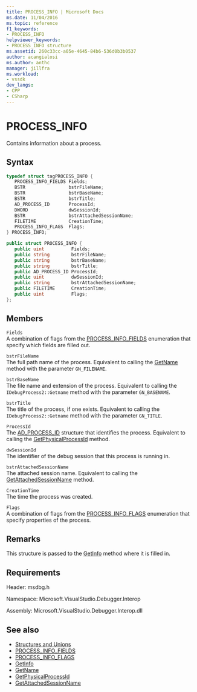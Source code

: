 ```yaml
---
title: PROCESS_INFO | Microsoft Docs
ms.date: 11/04/2016
ms.topic: reference
f1_keywords:
- PROCESS_INFO
helpviewer_keywords:
- PROCESS_INFO structure
ms.assetid: 260c33cc-a05e-4645-84b6-536d0b3b0537
author: acangialosi
ms.author: anthc
manager: jillfra
ms.workload:
- vssdk
dev_langs:
- CPP
- CSharp
---
```

# PROCESS_INFO
Contains information about a process.

## Syntax

```cpp
typedef struct tagPROCESS_INFO { 
   PROCESS_INFO_FIELDS Fields;
   BSTR                bstrFileName;
   BSTR                bstrBaseName;
   BSTR                bstrTitle;
   AD_PROCESS_ID       ProcessId;
   DWORD               dwSessionId;
   BSTR                bstrAttachedSessionName;
   FILETIME            CreationTime;
   PROCESS_INFO_FLAGS  Flags;
} PROCESS_INFO;
```

```csharp
public struct PROCESS_INFO { 
   public uint          Fields;
   public string        bstrFileName;
   public string        bstrBaseName;
   public string        bstrTitle;
   public AD_PROCESS_ID ProcessId;
   public uint          dwSessionId;
   public string        bstrAttachedSessionName;
   public FILETIME      CreationTime;
   public uint          Flags;
};
```

## Members
 `Fields`\
 A combination of flags from the [PROCESS_INFO_FIELDS](../../../extensibility/debugger/reference/process-info-fields.md) enumeration that specify which fields are filled out.

 `bstrFileName`\
 The full path name of the process. Equivalent to calling the [GetName](../../../extensibility/debugger/reference/idebugprocess2-getname.md) method with the parameter `GN_FILENAME`.

 `bstrBaseName`\
 The file name and extension of the process. Equivalent to calling the `IDebugProcess2::Getname` method with the parameter `GN_BASENAME`.

 `bstrTitle`\
 The title of the process, if one exists. Equivalent to calling the `IDebugProcess2::Getname` method with the parameter `GN_TITLE`.

 `ProcessId`\
 The [AD_PROCESS_ID](../../../extensibility/debugger/reference/ad-process-id.md) structure that identifies the process. Equivalent to calling the [GetPhysicalProcessId](../../../extensibility/debugger/reference/idebugprocess2-getphysicalprocessid.md) method.

 `dwSessionId`\
 The identifier of the debug session that this process is running in.

 `bstrAttachedSessionName`\
 The attached session name. Equivalent to calling the [GetAttachedSessionName](../../../extensibility/debugger/reference/idebugprocess2-getattachedsessionname.md) method.

 `CreationTime`\
 The time the process was created.

 `Flags`\
 A combination of flags from the [PROCESS_INFO_FLAGS](../../../extensibility/debugger/reference/process-info-flags.md) enumeration that specify properties of the process.

## Remarks
 This structure is passed to the [GetInfo](../../../extensibility/debugger/reference/idebugprocess2-getinfo.md) method where it is filled in.

## Requirements
 Header: msdbg.h

 Namespace: Microsoft.VisualStudio.Debugger.Interop

 Assembly: Microsoft.VisualStudio.Debugger.Interop.dll

## See also
- [Structures and Unions](../../../extensibility/debugger/reference/structures-and-unions.md)
- [PROCESS_INFO_FIELDS](../../../extensibility/debugger/reference/process-info-fields.md)
- [PROCESS_INFO_FLAGS](../../../extensibility/debugger/reference/process-info-flags.md)
- [GetInfo](../../../extensibility/debugger/reference/idebugprocess2-getinfo.md)
- [GetName](../../../extensibility/debugger/reference/idebugprocess2-getname.md)
- [GetPhysicalProcessId](../../../extensibility/debugger/reference/idebugprocess2-getphysicalprocessid.md)
- [GetAttachedSessionName](../../../extensibility/debugger/reference/idebugprocess2-getattachedsessionname.md)
